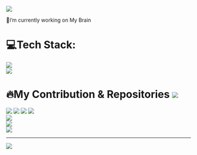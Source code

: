 ![](http://github-profile-summary-cards.vercel.app/api/cards/profile-details?username=YashNuhash&theme=default)

:briefcase:I’m currently working on My Brain 

# 💻Tech Stack:
<p align="left">
  <a href="https://skillicons.dev">
    <img src="https://skillicons.dev/icons?i=git,c,cpp,js,html,css,java"/> </br>
     <img src="https://skillicons.dev/icons?i=nodejs,react,bootstrap,tailwind,kubernetes,docker,mongodb"/>
  </a>
</p>


# :fire:My Contribution & Repositories ![](https://i.imgur.com/waxVImv.png)
![](http://github-profile-summary-cards.vercel.app/api/cards/repos-per-language?username=YashNuhash&theme=default)
![](http://github-profile-summary-cards.vercel.app/api/cards/most-commit-language?username=YashNuhash&theme=default)
![](http://github-profile-summary-cards.vercel.app/api/cards/stats?username=YashNuhash&theme=default)
![](http://github-profile-summary-cards.vercel.app/api/cards/productive-time?username=YashNuhash&theme=default&utcOffset=8)</br>
![](https://github-readme-streak-stats.herokuapp.com/?user=YashNuhash&)</br>
![](https://github-contributor-stats.vercel.app/api?username=YashNuhash&limit=5&theme=flat&combine_all_yearly_contributions=true)</br>
![](https://github-readme-stats.vercel.app/api/top-langs?username=YashNuhash&show_icons=true&locale=en&layout=compact)</br>




---
[![](https://visitcount.itsvg.in/api?id=YashNuhash&icon=0&color=0)](https://visitcount.itsvg.in)
